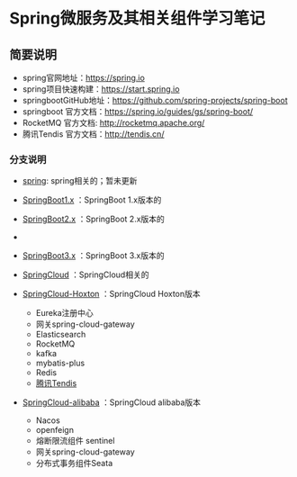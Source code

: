 # Spring微服务及其相关组件学习笔记

## 简要说明

* spring官网地址：https://spring.io
* spring项目快速构建：https://start.spring.io
* springbootGitHub地址：https://github.com/spring-projects/spring-boot
* springboot 官方文档：https://spring.io/guides/gs/spring-boot/
* RocketMQ 官方文档: http://rocketmq.apache.org/
* 腾讯Tendis 官方文档：http://tendis.cn/

### 分支说明

* [spring](https://github.com/vcharfred/spring-demo/tree/spring): spring相关的；暂未更新

* [SpringBoot1.x](https://github.com/vcharfred/spring-demo/tree/SpringBoot1.x) ：SpringBoot 1.x版本的

* [SpringBoot2.x](https://github.com/vcharfred/spring-demo/tree/SpringBoot2.x) ：SpringBoot 2.x版本的
* 
* [SpringBoot3.x](https://github.com/vcharfred/spring-demo/tree/SpringBoot3.x) ：SpringBoot 3.x版本的

* [SpringCloud](https://github.com/vcharfred/spring-demo/tree/SpringCloud) ：SpringCloud相关的

* [SpringCloud-Hoxton](https://github.com/vcharfred/spring-demo/tree/Hoxton) ：SpringCloud Hoxton版本
    * Eureka注册中心
    * 网关spring-cloud-gateway
    * Elasticsearch
    * RocketMQ
    * kafka
    * mybatis-plus
    * Redis
    * [腾讯Tendis](http://tendis.cn/)

* [SpringCloud-alibaba](https://github.com/vcharfred/spring-demo/tree/alibaba) ：SpringCloud alibaba版本
    * Nacos
    * openfeign
    * 熔断限流组件 sentinel
    * 网关spring-cloud-gateway
    * 分布式事务组件Seata
